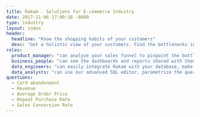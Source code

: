 ```yaml
---
title: Rakam - Solutions for E-commerce Industry
date: 2017-11-06 17:09:18 -0800
type: industry
layout: index
header:
  headline: "Know the shopping habits of your customers"
  desc: "Get a holistic view of your customers. Find the bottlenecks in your purchasing process so your team can solve it to drive more transactions."
roles:
  product_manager: "can analyze your sales funnel to pinpoint the bottlenecks and eliminate them to increase your conversion rate."
  business_people: "can see the dashboards and reports shared with them, get scheduled dashboard directly their dashboard and act accordingly."
  data_engineers: "can easily integrate Rakam with your database, make the non-technical teams be able to ask questions within the UI without writing any SQL."
  data_analysts: "can use our advanved SQL editor, parametrize the queries and create custom reports that can be shared within your organization."
questions:
  - Card abandonment
  - Revenue
  - Average Order Price
  - Repeat Purchase Rate
  - Sales Conversion Rate
---
```

